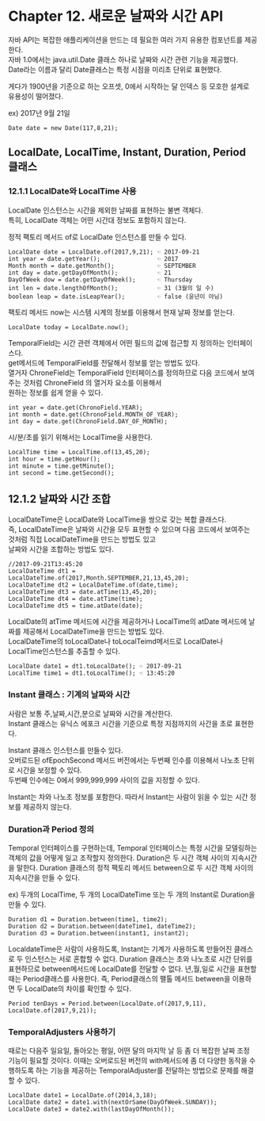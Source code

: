 <h1>Chapter 12. 새로운 날짜와 시간 API</h1>
 자바 API는 복잡한 애플리케이션을 만드는 데 필요한 여러 가지 유용한 컴포넌트를 제공한다.<br/>
 자바 1.0에서는 java.util.Date 클래스 하나로 날짜와 시간 관련 기능을 제공했다.<br/>
 Date라는 이름과 달리 Date클래스는 특정 시점을 미리초 단위로 표현했다.<br/>
 
 게다가 1900년을 기준으로 하는 오프셋, 0에서 시작하는 달 인덱스 등 모호한 설계로 유용성이 떨어졌다.<br/>
 
 ex) 2017년 9월 21일 
 
 ```
 Date date = new Date(117,8,21);
 ```
 
 <h2>LocalDate, LocalTime, Instant, Duration, Period 클래스</h2>
 <h3>12.1.1 LocalDate와 LocalTime 사용</h3>
 LocalDate 인스턴스는 시간을 제외한 날짜를 표현하는 불변 객체다.<br/>
 특히, LocalDate 객체는 어떤 시간대 정보도 포함하지 않는다.<br/>
 
 정적 팩토리 메서드 of로 LocalDate 인스턴스를 만들 수 있다.<br/>
 
 ```
 LocalDate date = LocalDate.of(2017,9,21); ☜ 2017-09-21
 int year = date.getYear();                ☜ 2017
 Month month = date.getMonth();            ☜ SEPTEMBER
 int day = date.getDayOfMonth();           ☜ 21
 DayOfWeek dow = date.getDayOfWeek();      ☜ Thursday
 int len = date.lengthOfMonth();           ☜ 31 (3월의 일 수)
 boolean leap = date.isLeapYear();         ☜ false (윤년이 아님)
 ```
  
 팩토리 메서드 now는 시스템 시계의 정보를 이용해서 현재 날짜 정보를 얻는다.<br/>
 
 ```
 LocalDate today = LocalDate.now();
 ```
 
 TemporalField는 시간 관련 객체에서 어떤 필드의 값에 접근할 지 정의하는 인터페이스다.<br/>
 get메서드에 TemporalField를 전달해서 정보를 얻는 방법도 있다.<br/>
 열거자 ChroneField는 TemporalField 인터페이스를 정의하므로 다음 코드에서 보여주는 것처럼 ChroneField 의 열거자 요소를 이용해서<br/>
 원하는 정보를 쉽게 얻을 수 있다.<br/>
 
 ```
 int year = date.get(ChronoField.YEAR);
 int month = date.get(ChronoField.MONTH_OF_YEAR);
 int day = date.get(ChronoField.DAY_OF_MONTH);
 ```
 
 시/분/초를 읽기 위해서는 LocalTime을 사용한다.
 ```
 LocalTime time = LocalTime.of(13,45,20);
 int hour = time.getHour();
 int minute = time.getMinute();
 int second = time.getSecond();
 ```
 
 
 <h2>12.1.2 날짜와 시간 조합</h2>
 LocalDateTime은 LocalDate와 LocalTime을 쌍으로 갖는 복합 클래스다.<br/>
 즉, LocalDateTime은 날짜와 시간을 모두 표현할 수 있으며 다음 코드에서 보여주는 것처럼 직접 LocalDateTime을 만드는 방법도 있고<br/>
 날짜와 시간을 조합하는 방법도 있다.<br/>
 
 ```
 //2017-09-21T13:45:20
 LocalDateTime dt1 = LocalDateTime.of(2017,Month.SEPTEMBER,21,13,45,20);
 LocalDateTime dt2 = LocalDateTime.of(date,time);
 LocalDateTime dt3 = date.atTime(13,45,20);
 LocalDateTime dt4 = date.atTime(time);
 LocalDateTime dt5 = time.atDate(date);
 ```
 
 LocalDate의 atTime 메서드에 시간을 제공하거나 LocalTime의 atDate 메서드에 날짜를 제공해서 LocalDateTime을 만드는 방법도 있다.<br/>
 LocalDateTime의 toLocalDate나 toLocalTeimd메서드로 LocalDate나 LocalTime인스턴스를 추출할 수 있다.<br/>
 
 ```
 LocalDate date1 = dt1.toLocalDate(); ☜ 2017-09-21
 LocalTime time1 = dt1.toLocalTime(); ☜ 13:45:20
 ```
 
 <h3> Instant 클래스 : 기계의 날짜와 시간</h3>
 사람은 보통 주,날짜,시간,분으로 날짜와 시간을 계산한다.<br/>
 Instant 클래스는 유닉스 에포크 시간을 기준으로 특정 지점까지의 사간을 초로 표현한다.<br/>
 
 Instant 클래스 인스턴스를 만들수 있다.<br/>
 오버로드된 ofEpochSecond 메서드 버전에서는 두번째 인수를 이용해서 나노초 단위로 시간을 보정할 수 있다.<br/>
 두번째 인수에는 0에서 999,999,999 사이의 값을 지정할 수 있다.<br/>
 
 Instant는 차와 나노초 정보를 포함한다.
 따라서 Instant는 사람이 읽을 수 있는 시간 정보를 제공하지 않는다.
 
 <h3>Duration과 Period 정의</h3>
 Temporal 인터페이스를 구현하는데, Temporal 인터페이스는 특정 시간을 모델링하는 객체의 값을 어떻게 일고 조작할지 정의한다.
 Duration은 두 시간 객체 사이의 지속시간을 말한다.
 Duration 클래스의 정적 팩토리 메서드 between으로 두 시간 객체 사이의 지속시간을 만들 수 있다.
 
 ex) 두개의 LocalTime, 두 개의 LocalDateTime 또는 두 개의 Instant로 Duration을 만들 수 있다.
 ```
 Duration d1 = Duration.between(time1, time2);
 Duration d2 = Duration.between(dateTime1, dateTime2);
 Duration d3 = Duration.between(instant1, instant2);
 ```
 
 LocaldateTime은 사람이 사용하도록, Instant는 기계가 사용하도록 만들어진 클래스로 두 인스턴스는 서로 혼합할 수 없다.
 Duration 클래스는 초와 나노초로 시간 단위를 표현하므로 between메서드에 LocalDate를 전달할 수 없다.
 년,월,일로 시간을 표현할 때는 Period클래스를 사용한다.
 즉, Period클래스의 팰톨 메서드 between을 이용하면 두 LocalDate의 차이를 확인할 수 있다.
 
 ```
 Period tenDays = Period.between(LocalDate.of(2017,9,11), LocalDate.of(2017,9,21));
 ```
 
 <h3>TemporalAdjusters 사용하기</h3>
 때로는 다음주 일요일, 돌아오는 평일, 어떤 달의 마지막 날 등 좀 더 복잡한 날짜 조정 기능이 필요할 것이다.
 이때는 오버로드된 버전의 with메서드에 좀 더 다양한 동작을 수행하도록 하는 기능을 제공하는 TemporalAdjuster를 전달하는 방법으로 문제를 해결할 수 있다.
 
 ```
 LocalDate date1 = LocalDate.of(2014,3,18);
 LocalDate date2 = date1.with(nextOrSame(DayOfWeek.SUNDAY));
 LocalDate date3 = date2.with(lastDayOfMonth());
 ```
 
 
 
 
 
 
